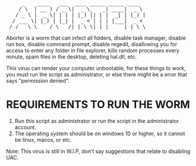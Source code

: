 <pre style="font-family: monospace;">     _    ____   ___  ____ _____ _____ ____  
    / \  | __ ) / _ \|  _ \_   _| ____|  _ \ 
   / _ \ |  _ \| | | | |_) || | |  _| | |_) |
  / ___ \| |_) | |_| |  _ < | | | |___|  _ < 
 /_/   \_\____/ \___/|_| \_\|_| |_____|_| \_\
</pre>

Aborter is a worm that can infect all folders, disable task manager, disable run box, disable command prompt, disable regedit, disallowing you for access to enter any folder in file explorer, kills random processes every minute, spam files in the desktop, deleting hal.dll, etc.

This virus can render your computer unbootable, for these things to work, you must run the script as administrator, or else there might be a error that says "permission denied".

# REQUIREMENTS TO RUN THE WORM
1. Run this script as administrator or run the script in the administrator account.
2. The operating system should be on windows 10 or higher, so it cannot be linux, macos, or etc.

Note: This virus is still in W.I.P, don't say suggestions that relate to disabling UAC.
